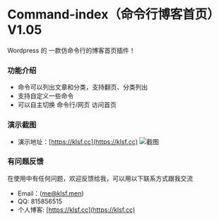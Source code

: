 # Command-index（命令行博客首页）V1.05
Wordpress 的 一款仿命令行的博客首页插件！
### 功能介绍
* 命令可以列出文章和分类，支持翻页、分类列出
* 支持自定义一些命令
* 可以自主切换 命令行/网页 访问首页
### 演示截图
* 演示地址：[https://klsf.cc](https://klsf.cc)
![截图](https://i.loli.net/2019/01/11/5c388b8ea25f3.png)
### 有问题反馈
在使用中有任何问题，欢迎反馈给我，可以用以下联系方式跟我交流
* Email：(me@klsf.men)
* QQ: 815856515
* 个人博客: [https://klsf.cc](https://klsf.cc)
